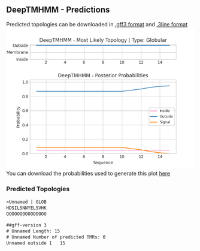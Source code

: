 ## DeepTMHMM - Predictions
Predicted topologies can be downloaded in [.gff3 format](TMRs.gff3) and [.3line format](predicted_topologies.3line)
![picture](plot.png)
You can download the probabilities used to generate this plot [here](Unnamed_probs.csv)
### Predicted Topologies
```
>Unnamed | GLOB
HDSILSNNYELSVHK
OOOOOOOOOOOOOOO

```


```
##gff-version 3
# Unnamed Length: 15
# Unnamed Number of predicted TMRs: 0
Unnamed	outside	1	15				

```
